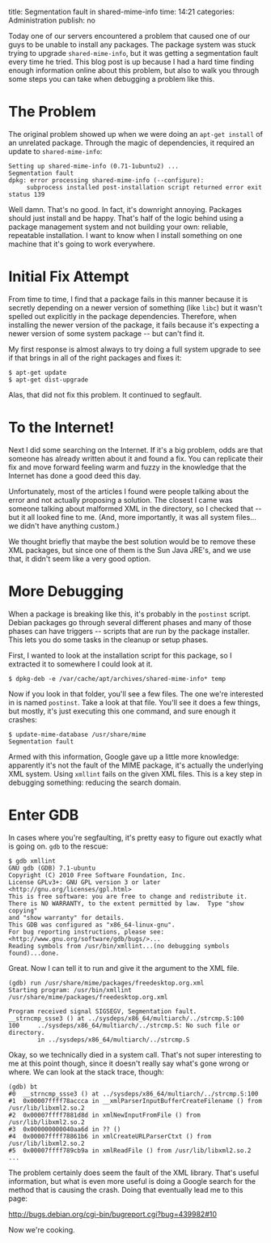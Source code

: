 title: Segmentation fault in shared-mime-info
time: 14:21
categories: Administration
publish: no

Today one of our servers encountered a problem that caused one of our
guys to be unable to install any packages. The package system was stuck
trying to upgrade `shared-mime-info`, but it was getting a segmentation
fault every time he tried. This blog post is up because I had a hard
time finding enough information online about this problem, but also to
walk you through some steps you can take when debugging a problem like
this.

# The Problem

The original problem showed up when we were doing an `apt-get install`
of an unrelated package. Through the magic of dependencies, it required
an update to `shared-mime-info`:

    Setting up shared-mime-info (0.71-1ubuntu2) ...
    Segmentation fault
    dpkg: error processing shared-mime-info (--configure):
         subprocess installed post-installation script returned error exit status 139

Well damn. That's no good. In fact, it's downright annoying. Packages
should just install and be happy. That's half of the logic behind
using a package management system and not building your own: reliable,
repeatable installation. I want to know when I install something on one
machine that it's going to work everywhere.

# Initial Fix Attempt

From time to time, I find that a package fails in this manner because it
is secretly depending on a newer version of something (like `libc`) but
it wasn't spelled out explicitly in the package dependencies. Therefore,
when installing the newer version of the package, it fails because it's
expecting a newer version of some system package -- but can't find it.

My first response is almost always to try doing a full system upgrade to
see if that brings in all of the right packages and fixes it:

    $ apt-get update
    $ apt-get dist-upgrade

Alas, that did not fix this problem. It continued to segfault.

# To the Internet!

Next I did some searching on the Internet. If it's a big problem, odds
are that someone has already written about it and found a fix. You can
replicate their fix and move forward feeling warm and fuzzy in the
knowledge that the Internet has done a good deed this day.

Unfortunately, most of the articles I found were people talking about
the error and not actually proposing a solution. The closest I came was
someone talking about malformed XML in the directory, so I checked that
-- but it all looked fine to me. (And, more importantly, it was all
system files... we didn't have anything custom.)

We thought briefly that maybe the best solution would be to remove these
XML packages, but since one of them is the Sun Java JRE's, and we use
that, it didn't seem like a very good option.

# More Debugging

When a package is breaking like this, it's probably in the `postinst`
script. Debian packages go through several different phases and many of
those phases can have triggers -- scripts that are run by the package
installer. This lets you do some tasks in the cleanup or setup phases.

First, I wanted to look at the installation script for this package, so
I extracted it to somewhere I could look at it.

    $ dpkg-deb -e /var/cache/apt/archives/shared-mime-info* temp

Now if you look in that folder, you'll see a few files. The one we're
interested in is named `postinst`. Take a look at that file. You'll see
it does a few things, but mostly, it's just executing this one command,
and sure enough it crashes:

    $ update-mime-database /usr/share/mime
    Segmentation fault

Armed with this information, Google gave up a little more knowledge:
apparently it's not the fault of the MIME package, it's actually the
underlying XML system. Using `xmllint` fails on the given XML files.
This is a key step in debugging something: reducing the search domain.

# Enter GDB

In cases where you're segfaulting, it's pretty easy to figure out
exactly what is going on. `gdb` to the rescue:

    $ gdb xmllint
    GNU gdb (GDB) 7.1-ubuntu
    Copyright (C) 2010 Free Software Foundation, Inc.
    License GPLv3+: GNU GPL version 3 or later <http://gnu.org/licenses/gpl.html>
    This is free software: you are free to change and redistribute it.
    There is NO WARRANTY, to the extent permitted by law.  Type "show copying"
    and "show warranty" for details.
    This GDB was configured as "x86_64-linux-gnu".
    For bug reporting instructions, please see:
    <http://www.gnu.org/software/gdb/bugs/>...
    Reading symbols from /usr/bin/xmllint...(no debugging symbols found)...done.

Great. Now I can tell it to run and give it the argument to the XML
file.

    (gdb) run /usr/share/mime/packages/freedesktop.org.xml
    Starting program: /usr/bin/xmllint /usr/share/mime/packages/freedesktop.org.xml

    Program received signal SIGSEGV, Segmentation fault.
    __strncmp_ssse3 () at ../sysdeps/x86_64/multiarch/../strcmp.S:100
    100     ../sysdeps/x86_64/multiarch/../strcmp.S: No such file or directory.
            in ../sysdeps/x86_64/multiarch/../strcmp.S

Okay, so we technically died in a system call. That's not super
interesting to me at this point though, since it doesn't really say
what's gone wrong or where. We can look at the stack trace, though:

    (gdb) bt
    #0  __strncmp_ssse3 () at ../sysdeps/x86_64/multiarch/../strcmp.S:100
    #1  0x00007ffff78accca in __xmlParserInputBufferCreateFilename () from /usr/lib/libxml2.so.2
    #2  0x00007ffff7881d8d in xmlNewInputFromFile () from /usr/lib/libxml2.so.2
    #3  0x000000000040aa6d in ?? ()
    #4  0x00007ffff78861b6 in xmlCreateURLParserCtxt () from /usr/lib/libxml2.so.2
    #5  0x00007ffff789cb9a in xmlReadFile () from /usr/lib/libxml2.so.2
    ...

The problem certainly does seem the fault of the XML library. That's
useful information, but what is even more useful is doing a Google
search for the method that is causing the crash. Doing that eventually
lead me to this page:

http://bugs.debian.org/cgi-bin/bugreport.cgi?bug=439982#10

Now we're cooking.

# 
